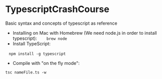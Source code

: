 # TypescriptCrashCourse
Basic syntax and concepts of typescript as reference

- Installing on Mac with Homebrew (We need node.js in order to install typescript): 
  
  ```
  brew node
  ```
  
- Install TypeScript: 

  ```
  npm install -g typescript
  ```
  
- Compile with "on the fly mode":

```
tsc nameFile.ts -w
```
